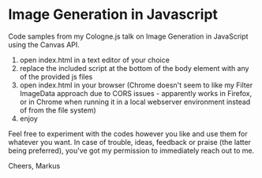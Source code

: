 # Image Generation in Javascript
Code samples from my Cologne.js talk on Image Generation in JavaScript using the Canvas API.

1. open index.html in a text editor of your choice
2. replace the included script at the bottom of the body element with any of the provided js files
3. open index.html in your browser (Chrome doesn't seem to like my Filter ImageData approach due to CORS issues - apparently works in Firefox, or in Chrome when running it in a local webserver environment instead of from the file system)
4. enjoy

Feel free to experiment with the codes however you like and use them for whatever you want.
In case of trouble, ideas, feedback or praise (the latter being preferred), you've got my permission to immediately reach out to me.

Cheers,
Markus